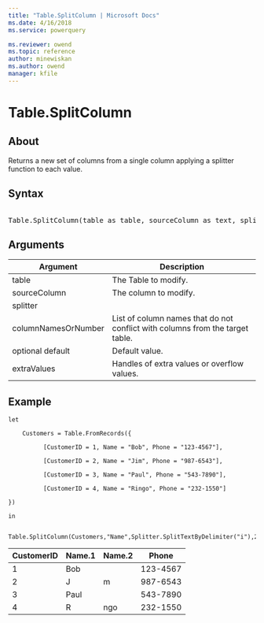```yaml
---
title: "Table.SplitColumn | Microsoft Docs"
ms.date: 4/16/2018
ms.service: powerquery

ms.reviewer: owend
ms.topic: reference
author: minewiskan
ms.author: owend
manager: kfile
---
```

# Table.SplitColumn

  
## About  
Returns a new set of columns from a single column applying a splitter function to each value.  
  
## Syntax

<pre> 
Table.SplitColumn(table as table, sourceColumn as text, splitter as function, optional columnNamesOrNumber as any, optional default as any, optional extraValues as any) as record  
</pre> 
  
## Arguments  
  
|Argument|Description|  
|------------|---------------|  
|table|The Table to modify.|  
|sourceColumn|The column to modify.|  
|splitter||  
|columnNamesOrNumber|List of column names that do not conflict with columns from the target table.|  
|optional default|Default value.|  
|extraValues|Handles of extra values or overflow values.|  
  
## Example  
  
```powerquery-m
let  
  
    Customers = Table.FromRecords({  
  
          [CustomerID = 1, Name = "Bob", Phone = "123-4567"],  
  
          [CustomerID = 2, Name = "Jim", Phone = "987-6543"],  
  
          [CustomerID = 3, Name = "Paul", Phone = "543-7890"],  
  
          [CustomerID = 4, Name = "Ringo", Phone = "232-1550"]  
  
})  
  
in  
  
    Table.SplitColumn(Customers,"Name",Splitter.SplitTextByDelimiter("i"),2)  
```  
  
|CustomerID|Name.1|Name.2|Phone|  
|--------------|----------|----------|---------|  
|1|Bob||123-4567|  
|2|J|m|987-6543|  
|3|Paul||543-7890|  
|4|R|ngo|232-1550|  
  
